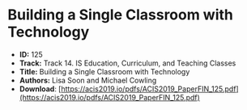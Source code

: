# Building a Single Classroom with Technology

- **ID:** 125
- **Track:** Track 14. IS Education, Curriculum, and Teaching Classes
- **Title:** Building a Single Classroom with Technology
- **Authors:** Lisa Soon and Michael Cowling
- **Download**: [https://acis2019.io/pdfs/ACIS2019_PaperFIN_125.pdf](https://acis2019.io/pdfs/ACIS2019_PaperFIN_125.pdf)